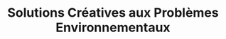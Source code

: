 ---
title: "Solutions Créatives aux Problèmes Environnementaux"
thumbnail : "../notassets/Projects pics/Collaborative Projects and programs/Environemtal Issues/pic1.jpg"
linkToProject : ""
manualPdf : ""
desc : ""
collab: true
comm : false
training : false
---
